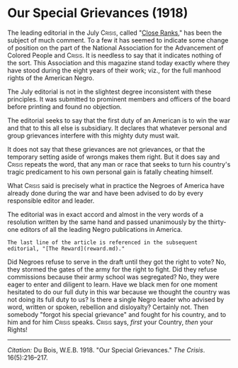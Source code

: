 <!--
title:   Our Special Grievances
author:  Du Bois, W.E.B.
journal: The Crisis
year:    1918
volume:  16
issue:   5
pages:   216-217
-->
# Our Special Grievances (1918)

The leading editorial in the July <span style="font-variant:small-caps;">Crisis</span>, called "[Close Ranks](../03/close_ranks.md)," has been the subject of much comment. To a few it has seemed to indicate some change of position on the part of the National Association for the Advancement of Colored People and <span style="font-variant:small-caps;">Crisis</span>. It is needless to say that it indicates nothing of the sort. This Association and this magazine stand today exactly where they have stood during the eight years of their work; viz., for the full manhood rights of the American Negro.

The July editorial is not in the slightest degree inconsistent with these principles. It was submitted to prominent members and officers of the board before printing and found no objection.

The editorial seeks to say that the first duty of an American is to win the war and that to this all else is subsidiary. It declares that whatever personal and group grievances interfere with this mighty duty must wait.

It does not say that these grievances are not grievances, or that the temporary setting aside of wrongs makes them right. But it does say and <span style="font-variant:small-caps;">Crisis</span> repeats the word, that any man or race that seeks to turn his country's tragic predicament to his own personal gain is fatally cheating himself.

What <span style="font-variant:small-caps;">Crisis</span> said is precisely what in practice the Negroes of America have already done during the war and have been advised to do by every responsible editor and leader.

The editorial was in exact accord and almost in the very words of a resolution written by the same hand and passed unanimously by the thirty-one editors of all the leading Negro publications in America.

```{margin}
The last line of the article is referenced in the subsequent editorial, "[The Reward](reward.md)."
```

Did Negroes refuse to serve in the draft until they got the right to vote? No, they stormed the gates of the army for the right to fight. Did they refuse commissions because their army school was segregated? No, they were eager to enter and diligent to learn. Have we black men for one moment hesitated to do our full duty in this war because we thought the country was not doing its full duty to us? Is there a single Negro leader who advised by word, written or spoken, rebellion and disloyalty? Certainly not. Then somebody "forgot his special grievance" and fought for his country, and to him and for him <span style="font-variant:small-caps;">Crisis</span> speaks. <span style="font-variant:small-caps;">Crisis</span> says, *first* your Country, *then* your Rights!

______________
*Citation:* Du Bois, W.E.B. 1918. "Our Special Grievances." *The Crisis*. 16(5):216&ndash;217.
